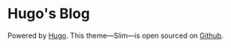 # Hugo's Blog

Powered by [Hugo](http://gohugo.io/). This theme—Slim—is open sourced on [Github](https://github.com/zhe/hugo-theme-slim).
